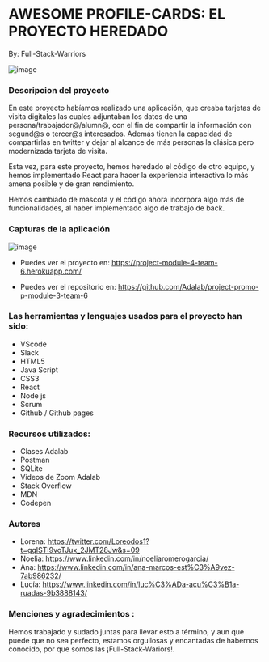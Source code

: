# AWESOME PROFILE-CARDS: EL PROYECTO HEREDADO

By: Full-Stack-Warriors

![image](https://user-images.githubusercontent.com/94449849/166510282-7151eced-12a5-47fa-a29c-d121dcf0952e.png)

### Descripcion del proyecto

En este proyecto habíamos realizado una aplicación, que creaba tarjetas de visita digitales las cuales adjuntaban los datos de una persona/trabajador@/alumn@, con el fin de compartir la información con segund@s o tercer@s interesados. Además tienen la capacidad de compartirlas en twitter y dejar al alcance de más personas la clásica pero modernizada tarjeta de visita.

Esta vez, para este proyecto, hemos heredado el código de otro equipo, y hemos implementado React para hacer la experiencia interactiva lo más amena posible y de gran rendimiento.

Hemos cambiado de mascota y el código ahora incorpora algo más de funcionalidades, al haber implementado algo de trabajo de back.

### Capturas de la aplicación

![image](https://user-images.githubusercontent.com/94449849/169858011-9a5750f4-6ccd-40ec-98b5-acd4411844a6.png)

- Puedes ver el proyecto en: https://project-module-4-team-6.herokuapp.com/

- Puedes ver el repositorio en: https://github.com/Adalab/project-promo-p-module-3-team-6

### Las herramientas y lenguajes usados para el proyecto han sido:

- VScode
- Slack
- HTML5
- Java Script
- CSS3
- React
- Node js
- Scrum
- Github / Github pages

### Recursos utilizados:

- Clases Adalab
- Postman
- SQLite
- Videos de Zoom Adalab
- Stack Overflow
- MDN
- Codepen

### Autores

- Lorena: https://twitter.com/Loreodos1?t=gqISTI9voTJux_2JMT28Jw&s=09
- Noelia: https://www.linkedin.com/in/noeliaromerogarcia/
- Ana: https://www.linkedin.com/in/ana-marcos-est%C3%A9vez-7ab986232/
- Lucía: https://www.linkedin.com/in/luc%C3%ADa-acu%C3%B1a-ruadas-9b3888143/

### Menciones y agradecimientos :

Hemos trabajado y sudado juntas para llevar esto a término, y aun que puede que no sea perfecto, estamos orgullosas y encantadas de habernos conocido, por que somos las ¡Full-Stack-Wariors!.
